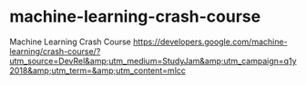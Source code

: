 # machine-learning-crash-course
Machine Learning Crash Course https://developers.google.com/machine-learning/crash-course/?utm_source=DevRel&amp;utm_medium=StudyJam&amp;utm_campaign=q1y2018&amp;utm_term=&amp;utm_content=mlcc
